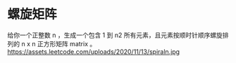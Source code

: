 # 螺旋矩阵
给你一个正整数 n ，生成一个包含 1 到 n2 所有元素，且元素按顺时针顺序螺旋排列的 n x n 正方形矩阵 matrix 。
https://assets.leetcode.com/uploads/2020/11/13/spiraln.jpg
